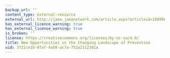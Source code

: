 ```yaml
---
backup_url: ''
content_type: external-resource
external_url: http://jama.jamanetwork.com/article.aspx?articleid=1889667
has_external_licence_warning: true
has_external_license_warning: true
is_broken: ''
license: https://creativecommons.org/licenses/by-nc-sa/4.0/
title: New Opportunities in the Changing Landscape of Prevention
uid: 3721ce1b-07af-4a58-ac7a-752a21123d1a
---
```

